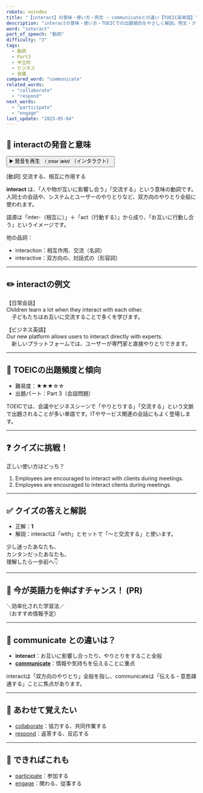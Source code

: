 ```yaml
---
robots: noindex
title: "【interact】の意味・使い方・例文 ― communicateとの違い【TOEIC英単語】"
description: "interactの意味・使い方・TOEICでの出題傾向をやさしく解説。例文・クイズ付きでcommunicateとの違いもわかりやすく学べます。"
word: "interact"
part_of_speech: "動詞"
difficulty: "3"
tags:
  - 動詞
  - Part3
  - 中立的
  - ビジネス
  - 会議
compared_word: "communicate"
related_words:
  - "collaborate"
  - "respond"
next_words:
  - "participate"
  - "engage"
last_update: "2025-05-04"
---
```


## 🔰 interactの発音と意味

<button class="play-audio" onclick="playTTS('interact')">
  <span class="play-audio-main">
    ▶️ 発音を再生　/ˌɪntərˈækt/
  </span>
  <span class="play-audio-sub">
    （インタラクト）
  </span>
</button>

[動詞] 交流する、相互に作用する

**interact** は、「人や物が互いに影響し合う」「交流する」という意味の動詞です。人同士の会話や、システムとユーザーのやりとりなど、双方向のやりとり全般に使われます。

語源は「inter-（相互に）」＋「act（行動する）」から成り、「お互いに行動し合う」というイメージです。

他の品詞：  
- interaction：相互作用、交流（名詞）
- interactive：双方向の、対話式の（形容詞）

---

## ✏️ interactの例文

【日常会話】  
Children learn a lot when they interact with each other.  
　子どもたちはお互いに交流することで多くを学びます。

【ビジネス英語】  
Our new platform allows users to interact directly with experts.  
　新しいプラットフォームでは、ユーザーが専門家と直接やりとりできます。

---

## 🎯 TOEICの出題頻度と傾向

- 難易度：★★★☆☆
- 出題パート：Part 3（会話問題）

TOEICでは、会議やビジネスシーンで「やりとりする」「交流する」という文脈で出題されることが多い単語です。ITやサービス関連の会話にもよく登場します。

---

## ❓ クイズに挑戦！

正しい使い方はどっち？

1. Employees are encouraged to interact with clients during meetings.  
2. Employees are encouraged to interact clients during meetings.

---

## ✅ クイズの答えと解説

- 正解：**1**
- 解説：interactは「with」とセットで「～と交流する」と使います。

少し迷ったあなたも、  
カンタンだったあなたも、  
理解したら一歩前へ👇️

---

## 🚀 今が英語力を伸ばすチャンス！ (PR)

<div class="info-center">
＼効率化された学習法／<br>  
（おすすめ情報予定）
</div>

---

## 🤔  communicate との違いは？

- **interact**：お互いに影響し合ったり、やりとりをすること全般
- **[communicate](/communicate)**：情報や気持ちを伝えることに重点

interactは「双方向のやりとり」全般を指し、communicateは「伝える・意思疎通する」ことに焦点があります。

---

## 🧩 あわせて覚えたい

- [collaborate](/collaborate)：協力する、共同作業する
- [respond](/respond)：返答する、反応する

---

## 📖 できればこれも

- [participate](/participate)：参加する
- [engage](/engage)：関わる、従事する

<!-- cvid: aid40_bid40 -->
